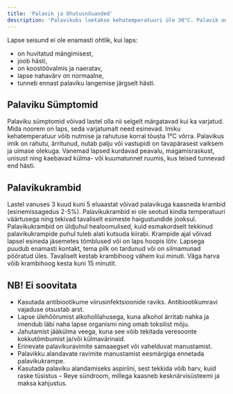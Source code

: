```yaml
---
title: 'Palavik ja Ohutusnõuanded'
description: 'Palavikuks loetakse kehatemperatuuri üle 38°C. Palavik on organismi kaitsereaktsioon, mida ei ole vaja alati ravida. Palaviku tõustes hävivad haigustekitajad ja nende mürgid organismis kiiremini, sest palavik aeglustab viiruste ja bakterite kasvamist ning paljunemist. Enamasti on palaviku põhjuseks iseenesest mööduv viirusinfektsioon, mis ei ole lapsele ohtlik. Mõnikord tõuseb kehatemperatuur vaktsineerimise järgselt, imikutel ka üleliigsete riiete tõttu. Samas võib palavik viidata raskele haigusele ning seetõttu on oluline osata last palaviku perioodil jälgida ja põetada.'
---
```



Lapse seisund ei ole enamasti ohtlik, kui laps:

- on huvitatud mängimisest,
- joob hästi,
- on koostöövalmis ja naeratav,
- lapse nahavärv on normaalne,
- tunneb ennast palaviku langemise järgselt hästi.

## Palaviku Sümptomid

Palaviku sümptomid võivad lastel olla nii selgelt märgatavad kui ka varjatud. Mida noorem on laps, seda varjatumalt need esinevad. Imiku kehatemperatuur võib nutmise ja rahutuse korral tõusta 1°C võrra. Palavikus imik on rahutu, ärritunud, nutab palju või vastupidi on tavapärasest vaiksem ja uimase olekuga. Vanemad lapsed kurdavad peavalu, magamisraskust, unisust ning kaebavad külma- või kuumatunnet ruumis, kus teised tunnevad end hästi.

## Palavikukrambid

Lastel vanuses 3 kuud kuni 5 eluaastat võivad palavikuga kaasneda krambid (esinemissagedus 2-5%). Palavikukrambid ei ole seotud kindla temperatuuri väärtusega ning tekivad tavaliselt esimeste haigustundide jooksul. Palavikukrambid on üldjuhul healoomulised, kuid esmakordselt tekkinud palavikukrampide puhul tuleb alati kutsuda kiirabi. Krampide ajal võivad lapsel esineda jäsemetes tõmblused või on laps hoopis lõtv. Lapsega puudub enamasti kontakt, tema pilk on tardunud või on silmamunad pööratud üles. Tavaliselt kestab krambihoog vähem kui minuti. Väga harva võib krambihoog kesta kuni 15 minutit.

## NB! Ei soovitata

- Kasutada antibiootikume viirusinfektsioonide raviks. Antibiootikumravi vajaduse otsustab arst.
- Lapse ülehõõrumist alkoholilahusega, kuna alkohol ärritab nahka ja imendub läbi naha lapse organismi ning omab toksilist mõju.
- Jahutamist jääkülma veega, kuna see võib tekitada veresoonte kokkutõmbumist ja/või külmavärinaid.
- Erinevate palavikuravimite samaaegset või vahelduvat manustamist.
- Palavikku alandavate ravimite manustamist eesmärgiga ennetada palavikukrampe.
- Kasutada palaviku alandamiseks aspiriini, sest tekkida võib harv, kuid raske tüsistus – Reye sündroom, millega kaasneb kesknärvisüsteemi ja maksa kahjustus.
